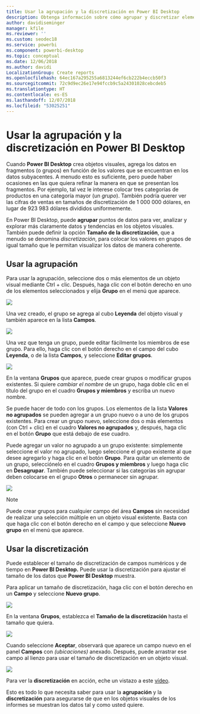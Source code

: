 ```yaml
---
title: Usar la agrupación y la discretización en Power BI Desktop
description: Obtenga información sobre cómo agrupar y discretizar elementos en Power BI Desktop.
author: davidiseminger
manager: kfile
ms.reviewer: ''
ms.custom: seodec18
ms.service: powerbi
ms.component: powerbi-desktop
ms.topic: conceptual
ms.date: 12/06/2018
ms.author: davidi
LocalizationGroup: Create reports
ms.openlocfilehash: 64ec167a295255a6813244ef6cb222b4eccb50f3
ms.sourcegitcommit: 72c9d9ec26e17e94fccb9c5a24301028cebcdeb5
ms.translationtype: HT
ms.contentlocale: es-ES
ms.lasthandoff: 12/07/2018
ms.locfileid: "53025251"
---
```

# <a name="use-grouping-and-binning-in-power-bi-desktop"></a>Usar la agrupación y la discretización en Power BI Desktop
Cuando **Power BI Desktop** crea objetos visuales, agrega los datos en fragmentos (o grupos) en función de los valores que se encuentran en los datos subyacentes. A menudo esto es suficiente, pero puede haber ocasiones en las que quiera refinar la manera en que se presentan los fragmentos. Por ejemplo, tal vez le interese colocar tres categorías de productos en una categoría mayor (un *grupo*). También podría querer ver las cifras de ventas en tamaños de discretización de 1 000 000 dólares, en lugar de 923 983 dólares divididos uniformemente.

En Power BI Desktop, puede **agrupar** puntos de datos para ver, analizar y explorar más claramente datos y tendencias en los objetos visuales. También puede definir la opción **Tamaño de la discretización**, que a menudo se denomina *discretización*, para colocar los valores en grupos de igual tamaño que le permitan visualizar los datos de manera coherente.

## <a name="using-grouping"></a>Usar la agrupación
Para usar la agrupación, seleccione dos o más elementos de un objeto visual mediante Ctrl + clic. Después, haga clic con el botón derecho en uno de los elementos seleccionados y elija **Grupo** en el menú que aparece.

![](media/desktop-grouping-and-binning/grouping-binning_1.png)

Una vez creado, el grupo se agrega al cubo **Leyenda** del objeto visual y también aparece en la lista **Campos**.

![](media/desktop-grouping-and-binning/grouping-binning_2.png)

Una vez que tenga un grupo, puede editar fácilmente los miembros de ese grupo. Para ello, haga clic con el botón derecho en el campo del cubo **Leyenda**, o de la lista **Campos**, y seleccione **Editar grupos**.

![](media/desktop-grouping-and-binning/grouping-binning_3.png)

En la ventana **Grupos** que aparece, puede crear grupos o modificar grupos existentes. Si quiere *cambiar el nombre* de un grupo, haga doble clic en el título del grupo en el cuadro **Grupos y miembros** y escriba un nuevo nombre.

Se puede hacer de todo con los grupos. Los elementos de la lista **Valores no agrupados** se pueden agregar a un grupo nuevo o a uno de los grupos existentes. Para crear un grupo nuevo, seleccione dos o más elementos (con Ctrl + clic) en el cuadro **Valores no agrupados** y, después, haga clic en el botón **Grupo** que está debajo de ese cuadro.

Puede agregar un valor no agrupado a un grupo existente: simplemente seleccione el valor no agrupado, luego seleccione el grupo existente al que desee agregarlo y haga clic en el botón **Grupo**. Para quitar un elemento de un grupo, selecciónelo en el cuadro **Grupos y miembros** y luego haga clic en **Desagrupar**. También puede seleccionar si las categorías sin agrupar deben colocarse en el grupo **Otros** o permanecer sin agrupar.

![](media/desktop-grouping-and-binning/grouping-binning_4.png)

> [!NOTE]
> Puede crear grupos para cualquier campo del área **Campos** sin necesidad de realizar una selección múltiple en un objeto visual existente. Basta con que haga clic con el botón derecho en el campo y que seleccione **Nuevo grupo** en el menú que aparece.

## <a name="using-binning"></a>Usar la discretización
Puede establecer el tamaño de discretización de campos numéricos y de tiempo en **Power BI Desktop.** Puede usar la discretización para ajustar el tamaño de los datos que **Power BI Desktop** muestra.

Para aplicar un tamaño de discretización, haga clic con el botón derecho en un **Campo** y seleccione **Nuevo grupo**.

![](media/desktop-grouping-and-binning/grouping-binning_5.png)

En la ventana **Grupos**, establezca el **Tamaño de la discretización** hasta el tamaño que quiera.

![](media/desktop-grouping-and-binning/grouping-binning_6.png)

Cuando seleccione **Aceptar**, observará que aparece un campo nuevo en el panel **Campos** con *(ubicaciones)* anexado. Después, puede arrastrar ese campo al lienzo para usar el tamaño de discretización en un objeto visual.

![](media/desktop-grouping-and-binning/grouping-binning_7.png)

Para ver la **discretización** en acción, eche un vistazo a este [vídeo](https://www.youtube.com/watch?v=BRvdZSfO0DY).

Esto es todo lo que necesita saber para usar la **agrupación** y la **discretización** para asegurarse de que en los objetos visuales de los informes se muestran los datos tal y como usted quiere.

